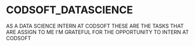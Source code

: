 # CODSOFT_DATASCIENCE
AS A DATA SCIENCE INTERN AT CODSOFT THESE ARE THE TASKS THAT ARE ASSIGN TO ME
I'M GRATEFUL FOR THE OPPORTUNITY TO INTERN AT CODSOFT
